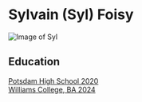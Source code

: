 # Sylvain (Syl) Foisy

![Image of Syl](https://www.news10.com/wp-content/uploads/sites/64/2022/01/photo-1.jpg?w=1280)

## Education

[Potsdam High School 2020](https://phs.potsdam.k12.ny.us/)  
[Williams College, BA 2024](https://www.williams.edu/)

